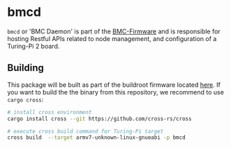 # bmcd

`bmcd` or 'BMC Daemon' is part of the
[BMC-Firmware](https://www.github.com/turing-machines/BMC-Firmware) and is responsible
for hosting Restful APIs related to node management, and configuration of a Turing-Pi 2 board.

## Building

This package will be built as part of the buildroot firmware located
[here](https://www.github.com/turing-machines/BMC-Firmware). If you want to
build the the binary from this repository, we recommend to use `cargo cross`:

```bash
# install cross environment
cargo install cross --git https://github.com/cross-rs/cross

# execute cross build command for Turing-Pi target
cross build  --target armv7-unknown-linux-gnueabi -p bmcd
```

